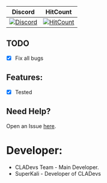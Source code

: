 | Discord | HitCount |
| :---: | :---: |
[![Discord](https://camo.githubusercontent.com/455152269a0ed38255ed15e375084d4dd08e0c98/68747470733a2f2f696d672e736869656c64732e696f2f62616467652f636861742d6f6e253230646973636f72642d3732383944412e737667)](https://discord.gg/xEm5pcM) | [![HitCount](http://hits.dwyl.io/CLADevs/CLAPE.svg)](http://hits.dwyl.io/CLADevs/CLAPE)
 
## TODO

- [x] Fix all bugs

## Features:
- [x] Tested

 ## Need Help?
  Open an Issue [here](https://github.com/CLADevs/Swim/issues/new).

 # Developer:
 * CLADevs Team - Main Developer.
 * SuperKali - Developer of CLADevs
